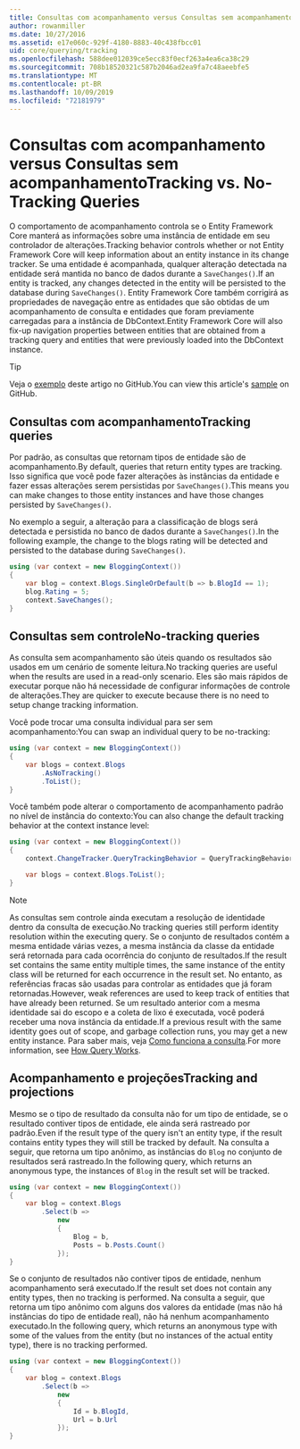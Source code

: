 ```yaml
---
title: Consultas com acompanhamento versus Consultas sem acompanhamento – EF Core
author: rowanmiller
ms.date: 10/27/2016
ms.assetid: e17e060c-929f-4180-8883-40c438fbcc01
uid: core/querying/tracking
ms.openlocfilehash: 588dee012039ce5ecc83f0ecf263a4ea6ca38c29
ms.sourcegitcommit: 708b18520321c587b2046ad2ea9fa7c48aeebfe5
ms.translationtype: MT
ms.contentlocale: pt-BR
ms.lasthandoff: 10/09/2019
ms.locfileid: "72181979"
---
```

# <a name="tracking-vs-no-tracking-queries"></a><span data-ttu-id="68cd7-102">Consultas com acompanhamento versus Consultas sem acompanhamento</span><span class="sxs-lookup"><span data-stu-id="68cd7-102">Tracking vs. No-Tracking Queries</span></span>

<span data-ttu-id="68cd7-103">O comportamento de acompanhamento controla se o Entity Framework Core manterá as informações sobre uma instância de entidade em seu controlador de alterações.</span><span class="sxs-lookup"><span data-stu-id="68cd7-103">Tracking behavior controls whether or not Entity Framework Core will keep information about an entity instance in its change tracker.</span></span> <span data-ttu-id="68cd7-104">Se uma entidade é acompanhada, qualquer alteração detectada na entidade será mantida no banco de dados durante a `SaveChanges()`.</span><span class="sxs-lookup"><span data-stu-id="68cd7-104">If an entity is tracked, any changes detected in the entity will be persisted to the database during `SaveChanges()`.</span></span> <span data-ttu-id="68cd7-105">Entity Framework Core também corrigirá as propriedades de navegação entre as entidades que são obtidas de um acompanhamento de consulta e entidades que foram previamente carregadas para a instância de DbContext.</span><span class="sxs-lookup"><span data-stu-id="68cd7-105">Entity Framework Core will also fix-up navigation properties between entities that are obtained from a tracking query and entities that were previously loaded into the DbContext instance.</span></span>

> [!TIP]  
> <span data-ttu-id="68cd7-106">Veja o [exemplo](https://github.com/aspnet/EntityFramework.Docs/tree/master/samples/core/Querying) deste artigo no GitHub.</span><span class="sxs-lookup"><span data-stu-id="68cd7-106">You can view this article's [sample](https://github.com/aspnet/EntityFramework.Docs/tree/master/samples/core/Querying) on GitHub.</span></span>

## <a name="tracking-queries"></a><span data-ttu-id="68cd7-107">Consultas com acompanhamento</span><span class="sxs-lookup"><span data-stu-id="68cd7-107">Tracking queries</span></span>

<span data-ttu-id="68cd7-108">Por padrão, as consultas que retornam tipos de entidade são de acompanhamento.</span><span class="sxs-lookup"><span data-stu-id="68cd7-108">By default, queries that return entity types are tracking.</span></span> <span data-ttu-id="68cd7-109">Isso significa que você pode fazer alterações às instâncias da entidade e fazer essas alterações serem persistidas por `SaveChanges()`.</span><span class="sxs-lookup"><span data-stu-id="68cd7-109">This means you can make changes to those entity instances and have those changes persisted by `SaveChanges()`.</span></span>

<span data-ttu-id="68cd7-110">No exemplo a seguir, a alteração para a classificação de blogs será detectada e persistida no banco de dados durante a `SaveChanges()`.</span><span class="sxs-lookup"><span data-stu-id="68cd7-110">In the following example, the change to the blogs rating will be detected and persisted to the database during `SaveChanges()`.</span></span>

<!-- [!code-csharp[Main](samples/core/Querying/Tracking/Sample.cs)] -->
``` csharp
using (var context = new BloggingContext())
{
    var blog = context.Blogs.SingleOrDefault(b => b.BlogId == 1);
    blog.Rating = 5;
    context.SaveChanges();
}
```

## <a name="no-tracking-queries"></a><span data-ttu-id="68cd7-111">Consultas sem controle</span><span class="sxs-lookup"><span data-stu-id="68cd7-111">No-tracking queries</span></span>

<span data-ttu-id="68cd7-112">As consulta sem acompanhamento são úteis quando os resultados são usados em um cenário de somente leitura.</span><span class="sxs-lookup"><span data-stu-id="68cd7-112">No tracking queries are useful when the results are used in a read-only scenario.</span></span> <span data-ttu-id="68cd7-113">Eles são mais rápidos de executar porque não há necessidade de configurar informações de controle de alterações.</span><span class="sxs-lookup"><span data-stu-id="68cd7-113">They are quicker to execute because there is no need to setup change tracking information.</span></span>

<span data-ttu-id="68cd7-114">Você pode trocar uma consulta individual para ser sem acompanhamento:</span><span class="sxs-lookup"><span data-stu-id="68cd7-114">You can swap an individual query to be no-tracking:</span></span>

<!-- [!code-csharp[Main](samples/core/Querying/Tracking/Sample.cs?highlight=4)] -->
``` csharp
using (var context = new BloggingContext())
{
    var blogs = context.Blogs
        .AsNoTracking()
        .ToList();
}
```

<span data-ttu-id="68cd7-115">Você também pode alterar o comportamento de acompanhamento padrão no nível de instância do contexto:</span><span class="sxs-lookup"><span data-stu-id="68cd7-115">You can also change the default tracking behavior at the context instance level:</span></span>

<!-- [!code-csharp[Main](samples/core/Querying/Tracking/Sample.cs?highlight=3)] -->
``` csharp
using (var context = new BloggingContext())
{
    context.ChangeTracker.QueryTrackingBehavior = QueryTrackingBehavior.NoTracking;

    var blogs = context.Blogs.ToList();
}
```

> [!NOTE]  
> <span data-ttu-id="68cd7-116">As consultas sem controle ainda executam a resolução de identidade dentro da consulta de execução.</span><span class="sxs-lookup"><span data-stu-id="68cd7-116">No tracking queries still perform identity resolution within the executing query.</span></span> <span data-ttu-id="68cd7-117">Se o conjunto de resultados contém a mesma entidade várias vezes, a mesma instância da classe da entidade será retornada para cada ocorrência do conjunto de resultados.</span><span class="sxs-lookup"><span data-stu-id="68cd7-117">If the result set contains the same entity multiple times, the same instance of the entity class will be returned for each occurrence in the result set.</span></span> <span data-ttu-id="68cd7-118">No entanto, as referências fracas são usadas para controlar as entidades que já foram retornadas.</span><span class="sxs-lookup"><span data-stu-id="68cd7-118">However, weak references are used to keep track of entities that have already been returned.</span></span> <span data-ttu-id="68cd7-119">Se um resultado anterior com a mesma identidade sai do escopo e a coleta de lixo é executada, você poderá receber uma nova instância da entidade.</span><span class="sxs-lookup"><span data-stu-id="68cd7-119">If a previous result with the same identity goes out of scope, and garbage collection runs, you may get a new entity instance.</span></span> <span data-ttu-id="68cd7-120">Para saber mais, veja [Como funciona a consulta](xref:core/querying/how-query-works).</span><span class="sxs-lookup"><span data-stu-id="68cd7-120">For more information, see [How Query Works](xref:core/querying/how-query-works).</span></span>

## <a name="tracking-and-projections"></a><span data-ttu-id="68cd7-121">Acompanhamento e projeções</span><span class="sxs-lookup"><span data-stu-id="68cd7-121">Tracking and projections</span></span>

<span data-ttu-id="68cd7-122">Mesmo se o tipo de resultado da consulta não for um tipo de entidade, se o resultado contiver tipos de entidade, ele ainda será rastreado por padrão.</span><span class="sxs-lookup"><span data-stu-id="68cd7-122">Even if the result type of the query isn't an entity type, if the result contains entity types they will still be tracked by default.</span></span> <span data-ttu-id="68cd7-123">Na consulta a seguir, que retorna um tipo anônimo, as instâncias do `Blog` no conjunto de resultados será rastreado.</span><span class="sxs-lookup"><span data-stu-id="68cd7-123">In the following query, which returns an anonymous type, the instances of `Blog` in the result set will be tracked.</span></span>

<!-- [!code-csharp[Main](samples/core/Querying/Tracking/Sample.cs?highlight=7)] -->
``` csharp
using (var context = new BloggingContext())
{
    var blog = context.Blogs
        .Select(b =>
            new
            {
                Blog = b,
                Posts = b.Posts.Count()
            });
}
```

<span data-ttu-id="68cd7-124">Se o conjunto de resultados não contiver tipos de entidade, nenhum acompanhamento será executado.</span><span class="sxs-lookup"><span data-stu-id="68cd7-124">If the result set does not contain any entity types, then no tracking is performed.</span></span> <span data-ttu-id="68cd7-125">Na consulta a seguir, que retorna um tipo anônimo com alguns dos valores da entidade (mas não há instâncias do tipo de entidade real), não há nenhum acompanhamento executado.</span><span class="sxs-lookup"><span data-stu-id="68cd7-125">In the following query, which returns an anonymous type with some of the values from the entity (but no instances of the actual entity type), there is no tracking performed.</span></span>

<!-- [!code-csharp[Main](samples/core/Querying/Tracking/Sample.cs)] -->
``` csharp
using (var context = new BloggingContext())
{
    var blog = context.Blogs
        .Select(b =>
            new
            {
                Id = b.BlogId,
                Url = b.Url
            });
}
```
